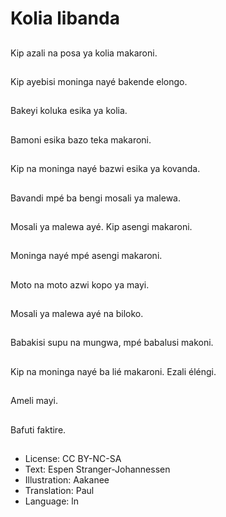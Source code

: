 # Kolia libanda

##
Kip azali na posa ya kolia makaroni.

##
Kip ayebisi moninga nayé bakende elongo.

##
Bakeyi koluka esika ya kolia.

##
Bamoni esika bazo teka makaroni.

##
Kip na moninga nayé bazwi esika ya kovanda.

##
Bavandi mpé ba bengi mosali ya malewa.

##
Mosali ya malewa ayé. Kip asengi makaroni.

##
Moninga nayé mpé asengi makaroni.

##
Moto na moto azwi kopo ya mayi.

##
Mosali ya malewa ayé na biloko.

##
Babakisi supu na mungwa, mpé babalusi makoni.

##
Kip na moninga nayé ba lié makaroni. Ezali éléngi.

##
Ameli mayi.

##
Bafuti faktire.

##
* License: CC BY-NC-SA
* Text: Espen Stranger-Johannessen
* Illustration: Aakanee
* Translation: Paul
* Language: ln
